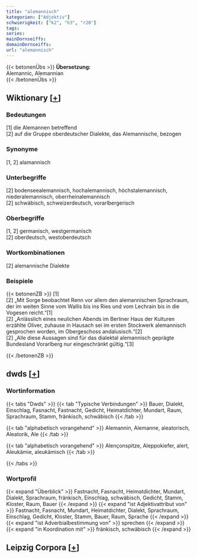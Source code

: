 ```yaml
---
title: "alemannisch"
kategorien: ["Adjektiv"]
schwierigkeit: ["k2", "h3", "r20"]
tags:
series:
mainDornseiffs:
domainDornseiffs:
url: "alemannisch"
---
```


{{< betonenÜbs >}}
**Übersetzung:**  
Alemannic, Alemannian  
{{< /betonenÜbs >}}

## Wiktionary [[+](https://de.wiktionary.org/wiki/alemannisch)]

### Bedeutungen
[1] die Alemannen betreffend  
[2] auf die Gruppe oberdeutscher Dialekte, das Alemannische, bezogen  

### Synonyme
[1, 2] alamannisch  

### Unterbegriffe
[2] bodenseealemannisch, hochalemannisch, höchstalemannisch, niederalemannisch, oberrheinalemannisch  
[2] schwäbisch, schweizerdeutsch, vorarlbergerisch  

### Oberbegriffe
[1, 2] germanisch, westgermanisch  
[2] oberdeutsch, westoberdeutsch  

### Wortkombinationen
[2] alemannische Dialekte  

### Beispiele
{{< betonenZB >}}
[1]  
[2] „Mit Sorge beobachtet Renn vor allem den alemannischen Sprachraum, der im weiten Sinne vom Wallis bis ins Ries und vom Lechrain bis in die Vogesen reicht.“[1]  
[2] „Anlässlich eines neulichen Abends im Berliner Haus der Kulturen erzählte Oliver, zuhause in Hausach sei im ersten Stockwerk alemannisch gesprochen worden, im Obergeschoss andalusisch.“[2]  
[2] „Alle diese Aussagen sind für das dialektal alemannisch geprägte Bundesland Vorarlberg nur eingeschränkt gültig.“[3]  

{{< /betonenZB >}}


## dwds [[+](https://www.dwds.de/wb/alemannisch)]

### Wortinformation
{{< tabs "Dwds" >}}
{{< tab "Typische Verbindungen" >}}
Bauer, Dialekt, Einschlag, Fasnacht, Fastnacht, Gedicht, Heimatdichter, Mundart, Raum, Sprachraum, Stamm, fränkisch, schwäbisch
{{< /tab >}}

{{< tab "alphabetisch vorangehend" >}}
Alemannin, Alemanne, aleatorisch, Aleatorik, Ale
{{< /tab >}}

{{< tab "alphabetisch vorangehend" >}}
Alençonspitze, Aleppokiefer, alert, Aleukämie, aleukämisch
{{< /tab >}}

{{< /tabs >}}

### Wortprofil
{{< expand "Überblick" >}} Fastnacht, Fasnacht, Heimatdichter, Mundart, Dialekt, Sprachraum, fränkisch, Einschlag, schwäbisch, Gedicht, Stamm, Kloster, Raum, Bauer {{< /expand >}}
{{< expand "ist Adjektivattribut von" >}} Fastnacht, Fasnacht, Mundart, Heimatdichter, Dialekt, Sprachraum, Einschlag, Gedicht, Kloster, Stamm, Bauer, Raum, Sprache {{< /expand >}}
{{< expand "ist Adverbialbestimmung von" >}} sprechen {{< /expand >}}
{{< expand "in Koordination mit" >}} fränkisch, schwäbisch {{< /expand >}}

## Leipzig Corpora [[+](https://corpora.uni-leipzig.de/en/res?word=alemannisch&corpusId=deu_newscrawl-public_2018)]

